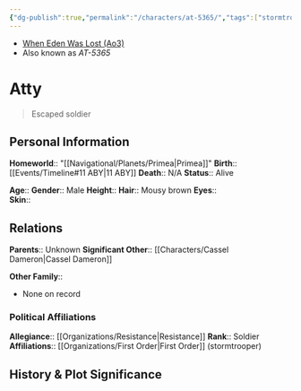 ```yaml
---
{"dg-publish":true,"permalink":"/characters/at-5365/","tags":["stormtrooper","resistance","forcesensitive"],"noteIcon":"saber1"}
---
```


- [When Eden Was Lost (Ao3)](https://archiveofourown.org/works/19334440)
- Also known as *AT-5365*
# Atty
> Escaped soldier

## Personal Information

**Homeworld**::  "[[Navigational/Planets/Primea\|Primea]]"
**Birth**::  [[Events/Timeline#11 ABY\|11 ABY]]
**Death**::  N/A
**Status**::  Alive

**Age**:: 
**Gender**::  Male
**Height**:: 
**Hair**::  Mousy brown
**Eyes**::  
**Skin**::  
## Relations

**Parents**::  Unknown
**Significant Other**::  [[Characters/Cassel Dameron\|Cassel Dameron]]

**Other Family**::
- None on record

### Political Affiliations

**Allegiance**::  [[Organizations/Resistance\|Resistance]]
**Rank**::  Soldier
**Affiliations**::  [[Organizations/First Order\|First Order]] (stormtrooper)
## History & Plot Significance

